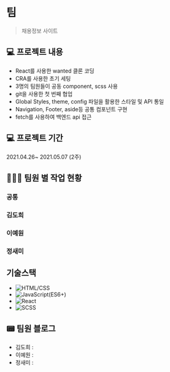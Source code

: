 # <GetWanted/> 팀

> 채용정보 사이트

## 💻 프로젝트 내용

- React를 사용한 wanted 클론 코딩
- CRA를 사용한 초기 세팅
- 3명의 팀원들이 공동 component, scss 사용
- git을 사용한 첫 번째 협업
- Global Styles, theme, config 파일을 활용한 스타일 및 API 통일
- Navigation, Footer, aside등 공통 컴포넌트 구현
- fetch를 사용하여 백엔드 api 접근

## 💻 프로젝트 기간

2021.04.26~ 2021.05.07 (2주)

## 👩🏻‍💻 팀원 별 작업 현황

### 공통

### 김도희

### 이예원

### 정새미

## 기술스택

- ![HTML/CSS](https://img.shields.io/badge/-HTML/CSS-E44D26)
- ![JavaScript(ES6+)](<https://img.shields.io/badge/-JavaScript(ES6%2B)-F0DB4D>)
- ![React](https://img.shields.io/badge/-React-blue)
- ![SCSS](https://img.shields.io/badge/-SCSS-ff69b4)

## 📟 팀원 블로그

- 김도희 :
- 이예원 :
- 정새미 :
